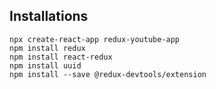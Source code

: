 ## Installations

```
npx create-react-app redux-youtube-app
npm install redux
npm install react-redux
npm install uuid
npm install --save @redux-devtools/extension
```
